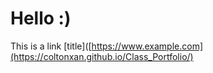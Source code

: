 # Hello :)
This is a link [title]([https://www.example.com](https://coltonxan.github.io/Class_Portfolio/)
